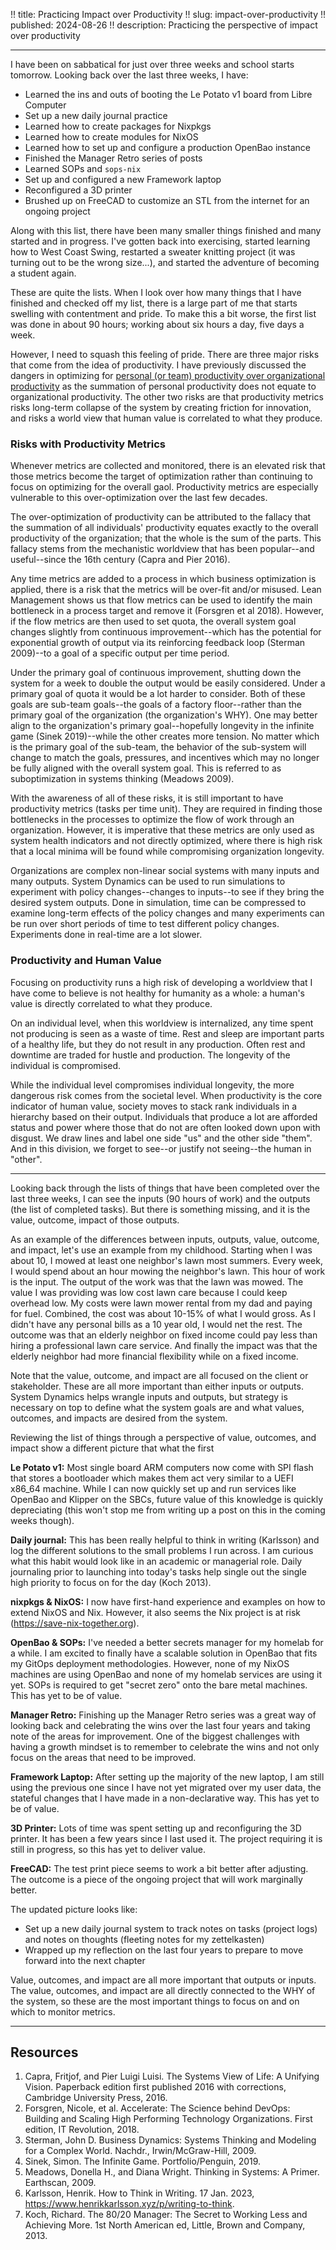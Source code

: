 !! title: Practicing Impact over Productivity
!! slug: impact-over-productivity
!! published: 2024-08-26
!! description: Practicing the perspective of impact over productivity

---

I have been on sabbatical for just over three weeks and school starts tomorrow. Looking back over
the last three weeks, I have:

- Learned the ins and outs of booting the Le Potato v1 board from Libre Computer
- Set up a new daily journal practice
- Learned how to create packages for Nixpkgs
- Learned how to create modules for NixOS
- Learned how to set up and configure a production OpenBao instance
- Finished the Manager Retro series of posts
- Learned SOPs and `sops-nix`
- Set up and configured a new Framework laptop
- Reconfigured a 3D printer
- Brushed up on FreeCAD to customize an STL from the internet for an ongoing project

Along with this list, there have been many smaller things finished and many started and in progress.
I've gotten back into exercising, started learning how to West Coast Swing, restarted a sweater
knitting project (it was turning out to be the wrong size...), and started the adventure of becoming
a student again.

These are quite the lists. When I look over how many things that I have finished and checked off my
list, there is a large part of me that starts swelling with contentment and pride. To make this a
bit worse, the first list was done in about 90 hours; working about six hours a day, five days a
week.

However, I need to squash this feeling of pride. There are three major risks that come from the idea
of productivity. I have previously discussed the dangers in optimizing for [personal (or team)
productivity over organizational productivity](./posts/personal-vs-org-productivity) as the
summation of personal productivity does not equate to organizational productivity. The other two
risks are that productivity metrics risks long-term collapse of the system by creating friction for
innovation, and risks a world view that human value is correlated to what they produce.


### Risks with Productivity Metrics

Whenever metrics are collected and monitored, there is an elevated risk that those metrics become
the target of optimization rather than continuing to focus on optimizing for the overall gaol.
Productivity metrics are especially vulnerable to this over-optimization over the last few decades. 

The over-optimization of productivity can be attributed to the fallacy that the summation of all
individuals' productivity equates exactly to the overall productivity of the organization; that the
whole is the sum of the parts. This fallacy stems from the mechanistic worldview that has been
popular--and useful--since the 16th century (Capra and Pier 2016). 


Any time metrics are added to a process in which business
optimization is applied, there is a risk that the metrics will be over-fit and/or misused. Lean
Management shows us that flow metrics can be used to identify the main bottleneck in a process
target and remove it (Forsgren et al 2018). However, if the flow metrics are then used to set quota,
the overall system goal changes slightly from continuous improvement--which has the potential for
exponential growth of output via its reinforcing feedback loop (Sterman 2009)--to a goal of a specific
output per time period. 

Under the primary goal of continuous improvement, shutting down the system for a week to double the
output would be easily considered. Under a primary goal of quota it would be a lot harder to
consider. Both of these goals are sub-team goals--the goals of a factory floor--rather than the
primary goal of the organization (the organization's WHY). One may better align to the
organization's primary goal--hopefully longevity in the infinite game (Sinek 2019)--while the other
creates more tension. No matter which is the primary goal of the sub-team, the behavior of the
sub-system will change to match the goals, pressures, and incentives which may no longer be fully
aligned with the overall system goal. This is referred to as suboptimization in systems thinking
(Meadows 2009).

With the awareness of all of these risks, it is still important to have productivity metrics (tasks
per time unit). They are required in finding those bottlenecks in the processes to optimize
the flow of work through an organization. However, it is imperative that these metrics are only used
as system health indicators and not directly optimized, where there is high risk that a local minima
will be found while compromising organization longevity.

Organizations are complex non-linear social systems with many inputs and many outputs. System
Dynamics can be used to run simulations to experiment with policy changes--changes to inputs--to see
if they bring the desired system outputs. Done in simulation, time can be compressed to examine
long-term effects of the policy changes and many experiments can be run over short periods of time
to test different policy changes. Experiments done in real-time are a lot slower.


### Productivity and Human Value

Focusing on productivity runs a high risk of developing a worldview that I have come to believe is
not healthy for humanity as a whole: a human's value is directly correlated to what they produce.

On an individual level, when this worldview is internalized, any time spent not producing is seen as
a waste of time. Rest and sleep are important parts of a healthy life, but they do not result in any
production. Often rest and downtime are traded for hustle and production. The longevity of the
individual is compromised.

While the individual level compromises individual longevity, the more dangerous risk comes from the
societal level. When productivity is the core indicator of human value, society moves to stack rank
individuals in a hierarchy based on their output. Individuals that produce a lot are afforded status
and power where those that do not are often looked down upon with disgust. We draw lines and label
one side "us" and the other side "them". And in this division, we forget to see--or justify not
seeing--the human in "other".

---

Looking back through the lists of things that have been completed over the last three weeks, I can
see the inputs (90 hours of work) and the outputs (the list of completed tasks). But there is
something missing, and it is the value, outcome, impact of those outputs.

As an example of the differences between inputs, outputs, value, outcome, and impact, let's use an
example from my childhood. Starting when I was about 10, I mowed at least one neighbor's lawn most
summers. Every week, I would spend about an hour mowing the neighbor's lawn. This hour of work is
the input. The output of the work was that the lawn was mowed. The value I was providing was low
cost lawn care because I could keep overhead low. My costs were lawn mower rental from my dad and
paying for fuel. Combined, the cost was about 10-15% of what I would gross. As I didn't have any
personal bills as a 10 year old, I would net the rest. The outcome was that an elderly neighbor on
fixed income could pay less than hiring a professional lawn care service. And finally the impact was
that the elderly neighbor had more financial flexibility while on a fixed income. 

Note that the value, outcome, and impact are all focused on the client or stakeholder. These are all
more important than either inputs or outputs. System Dynamics helps wrangle inputs and outputs, but
strategy is necessary on top to define what the system goals are and what values, outcomes, and
impacts are desired from the system.

Reviewing the list of things through a perspective of value, outcomes, and impact show a different
picture that what the first 

**Le Potato v1:** Most single board ARM computers now come with SPI flash that stores a bootloader
which makes them act very similar to a UEFI x86_64 machine. While I can now quickly set up and run
services like OpenBao and Klipper on the SBCs, future value of this knowledge is quickly
depreciating (this won't stop me from writing up a post on this in the coming weeks though).

**Daily journal:** This has been really helpful to think in writing (Karlsson) and log the different
solutions to the small problems I run across. I am curious what this habit would look like in an
academic or managerial role. Daily journaling prior to launching into today's tasks help single out
the single high priority to focus on for the day (Koch 2013).

**nixpkgs & NixOS:** I now have first-hand experience and examples on how to extend NixOS and Nix.
However, it also seems the Nix project is at risk (https://save-nix-together.org).

**OpenBao & SOPs:** I've needed a better secrets manager for my homelab for a while. I am excited to
finally have a scalable solution in OpenBao that fits my GitOps deployment methodologies. However,
none of my NixOS machines are using OpenBao and none of my homelab services are using it yet. SOPs
is required to get "secret zero" onto the bare metal machines. This has yet to be of value.

**Manager Retro:** Finishing up the Manager Retro series was a great way of looking back and
celebrating the wins over the last four years and taking note of the areas for improvement. One of
the biggest challenges with having a growth mindset is to remember to celebrate the wins and not
only focus on the areas that need to be improved.

**Framework Laptop:** After setting up the majority of the new laptop, I am still using the previous
one since I have not yet migrated over my user data, the stateful changes that I have made in a
non-declarative way. This has yet to be of value.

**3D Printer:** Lots of time was spent setting up and reconfiguring the 3D printer. It has been a
few years since I last used it. The project requiring it is still in progress, so this has yet to
deliver value.

**FreeCAD:** The test print piece seems to work a bit better after adjusting. The outcome is a piece
of the ongoing project that will work marginally better. 

The updated picture looks like:

- Set up a new daily journal system to track notes on tasks (project logs) and notes on thoughts
  (fleeting notes for my zettelkasten)
- Wrapped up my reflection on the last four years to prepare to move forward into the next chapter

Value, outcomes, and impact are all more important that outputs or inputs. The value, outcomes, and
impact are all directly connected to the WHY of the system, so these are the most important things to
focus on and on which to monitor metrics.

---

## Resources

1. Capra, Fritjof, and Pier Luigi Luisi. The Systems View of Life: A Unifying Vision. Paperback edition first published 2016 with corrections, Cambridge University Press, 2016.
2. Forsgren, Nicole, et al. Accelerate: The Science behind DevOps: Building and Scaling High Performing Technology Organizations. First edition, IT Revolution, 2018.
3. Sterman, John D. Business Dynamics: Systems Thinking and Modeling for a Complex World. Nachdr., Irwin/McGraw-Hill, 2009.
4. Sinek, Simon. The Infinite Game. Portfolio/Penguin, 2019.
5. Meadows, Donella H., and Diana Wright. Thinking in Systems: A Primer. Earthscan, 2009.
6. Karlsson, Henrik. How to Think in Writing. 17 Jan. 2023, https://www.henrikkarlsson.xyz/p/writing-to-think.
7. Koch, Richard. The 80/20 Manager: The Secret to Working Less and Achieving More. 1st North American ed, Little, Brown and Company, 2013.



